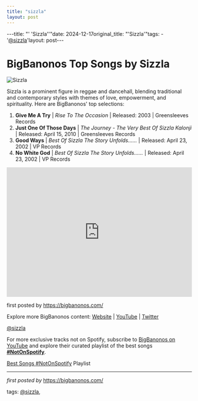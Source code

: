 ```yaml
---
title: "sizzla"
layout: post
---
```

---title: "' 'Sizzla''"date: 2024-12-17original_title: "'Sizzla'"tags:  - '[@sizzla](/tags/sizzla/)'layout: post---<h1>BigBanonos Top Songs by Sizzla</h1><img alt="Sizzla" src="https://www.reggaeville.com/fileadmin/artists/sizzla_01.jpg" /> <p>Sizzla is a prominent figure in reggae and dancehall, blending traditional and contemporary styles with themes of love, empowerment, and spirituality. Here are BigBanonos' top selections:</p> <ol> <li><strong>Give Me A Try</strong> | <em>Rise To The Occasion</em> | Released: 2003 | Greensleeves Records</li> <li><strong>Just One Of Those Days</strong> | <em>The Journey - The Very Best Of Sizzla Kalonji</em> | Released: April 15, 2010 | Greensleeves Records</li> <li><strong>Good Ways</strong> | <em>Best Of Sizzla The Story Unfolds......</em> | Released: April 23, 2002 | VP Records</li> <li><strong>No White God</strong> | <em>Best Of Sizzla The Story Unfolds......</em> | Released: April 23, 2002 | VP Records</li></ol> <div> <iframe src="https://open.spotify.com/embed/playlist/7lDBBO7mra0HLbWJ1a9WKM?utm_source=generator" width="100%" height="352" frameborder="0" allow="autoplay; clipboard-write; encrypted-media; fullscreen; picture-in-picture" loading="lazy"></iframe></div> <p>first posted by <a href="https://bigbanonos.com/">https://bigbanonos.com/</a></p> <div> <p>Explore more BigBanonos content: <a href="https://bigbanonos.com/">Website</a> | <a href="https://www.youtube.com/[@BigBanonos](/tags/BigBanonos/)">YouTube</a> | <a href="https://x.com/bigbanonos">Twitter</a></p></div> <!--Tags--><p>[@sizzla](/tags/sizzla/)</p><!--Subscribe and Playlist Links--><div>    <p>For more exclusive tracks not on Spotify, subscribe to <a href="https://www.youtube.com/[@BigBanonos](/tags/BigBanonos/)" target="_blank">BigBanonos on YouTube</a> and explore their curated playlist of the best songs <strong>[#NotOnSpotify](/tags/NotOnSpotify/)</strong>.</p>    <p><a href="https://www.youtube.com/playlist?list=PLtuNtuTatqI0kFahUCbtbfenC_ET5O_tr" target="_blank">Best Songs [#NotOnSpotify](/tags/NotOnSpotify/) Playlist<br /></a></p></div><hr /><p><em>first posted by</em> <a href="https://bigbanonos.com/" rel="noopener" target="_new">https://bigbanonos.com/</a></p><p>tags: [@sizzla](/tags/sizzla/),</p>
